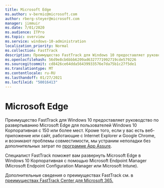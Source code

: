 ```yaml
---
title: Microsoft Edge
ms.author: v-bermic@microsoft.com
author: rberg-steyer@microsoft.com
manager: jimmuir
ms.date: 7/01/2020
ms.audience: ITPro
ms.topic: overview
ms.service: windows-10-administration
localization_priority: Normal
ms.collection: FastTrack
description: Преимущество FastTrack для Windows 10 предоставляет руководство по развертыванию Microsoft Edge для пользователей Windows 10 Корпоративная с 150 или более мест.
ms.openlocfilehash: 56d9e8cb6bbb6209ad6327771992719cde579226
ms.sourcegitcommit: cd8426ce64dda56439933576e7da75b1c27f5de1
ms.translationtype: MT
ms.contentlocale: ru-RU
ms.lasthandoff: 01/27/2021
ms.locfileid: "50016413"
---
```

# <a name="microsoft-edge"></a>Microsoft Edge

Преимущество FastTrack для Windows 10 предоставляет руководство по развертыванию Microsoft Edge для пользователей Windows 10 Корпоративная с 150 или более мест. Кроме того, если у вас есть веб-приложение или сайт, работающие с Internet Explorer и Google Chrome, и возникают проблемы совместимости, мы устраним неполадки без дополнительных затрат по [программе App Assure](Win-10-app-assure.md).

Специалист FastTrack поможет вам развернуть Microsoft Edge в Windows 10 Корпоративная с помощью Microsoft Endpoint Manager (Microsoft Endpoint Configuration Manager или Microsoft Intune).

Дополнительные сведения о преимуществах FastTrack см. в [преимуществах FastTrack Center для Microsoft 365.](introduction.md)
